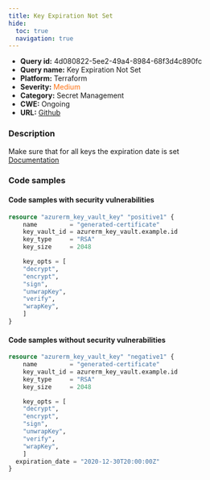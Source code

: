 ```yaml
---
title: Key Expiration Not Set
hide:
  toc: true
  navigation: true
---
```


<style>
  .highlight .hll {
    background-color: #ff171742;
  }
  .md-content {
    max-width: 1100px;
    margin: 0 auto;
  }
</style>

-   **Query id:** 4d080822-5ee2-49a4-8984-68f3d4c890fc
-   **Query name:** Key Expiration Not Set
-   **Platform:** Terraform
-   **Severity:** <span style="color:#ff7213">Medium</span>
-   **Category:** Secret Management
-   **CWE:** Ongoing
-   **URL:** [Github](https://github.com/DataDog/kics/tree/master/assets/queries/terraform/azure/key_expiration_not_set)

### Description
Make sure that for all keys the expiration date is set<br>
[Documentation](https://registry.terraform.io/providers/hashicorp/azurerm/latest/docs/resources/key_vault_key)

### Code samples
#### Code samples with security vulnerabilities
```tf title="Positive test num. 1 - tf file" hl_lines="1"
resource "azurerm_key_vault_key" "positive1" {
    name         = "generated-certificate"
    key_vault_id = azurerm_key_vault.example.id
    key_type     = "RSA"
    key_size     = 2048

    key_opts = [
    "decrypt",
    "encrypt",
    "sign",
    "unwrapKey",
    "verify",
    "wrapKey",
    ]
}
```


#### Code samples without security vulnerabilities
```tf title="Negative test num. 1 - tf file"
resource "azurerm_key_vault_key" "negative1" {
    name         = "generated-certificate"
    key_vault_id = azurerm_key_vault.example.id
    key_type     = "RSA"
    key_size     = 2048

    key_opts = [
    "decrypt",
    "encrypt",
    "sign",
    "unwrapKey",
    "verify",
    "wrapKey",
    ]
  expiration_date = "2020-12-30T20:00:00Z"
}
```
